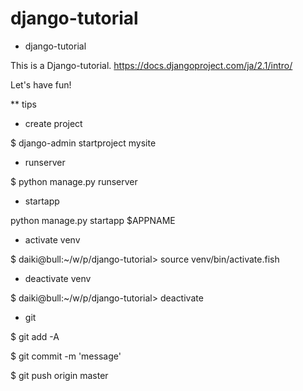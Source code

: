 # django-tutorial

* django-tutorial

This is a Django-tutorial.
https://docs.djangoproject.com/ja/2.1/intro/

Let's have fun!

** tips

- create project

$ django-admin startproject mysite

- runserver

$ python manage.py runserver

- startapp

python manage.py startapp $APPNAME

- activate venv

$ daiki@bull:~/w/p/django-tutorial> source venv/bin/activate.fish

- deactivate venv

$ daiki@bull:~/w/p/django-tutorial> deactivate

- git

$ git add -A

$ git commit -m 'message'

$ git push origin master
